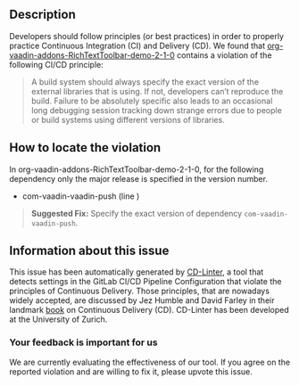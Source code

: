 
## Description
Developers should follow principles (or best practices) in order to properly practice Continuous Integration (CI) and Delivery (CD).
We found that [org-vaadin-addons-RichTextToolbar-demo-2-1-0](https://gitlab.com/qwasli/richtexttoolbar-vaadin-addon/blob/master/.gitlab-ci.yml) contains a violation of the following CI/CD principle:

> A build system should always specify the exact version of the external libraries that is using.
If not, developers can’t reproduce the build. Failure to be absolutely specific also leads to an occasional long debugging session tracking down strange errors due to people or build systems using different versions of libraries.

## How to locate the violation

In org-vaadin-addons-RichTextToolbar-demo-2-1-0, for the following dependency only the major release is specified in the version number.

* com-vaadin-vaadin-push (line )

> **Suggested Fix:** Specify the exact version of dependency `com-vaadin-vaadin-push`.

## Information about this issue

This issue has been automatically generated by [CD-Linter](https://gitlab.com/Jancso/configuration-analytics), a tool that detects settings in the GitLab CI/CD Pipeline Configuration that violate the principles of Continuous Delivery. Those principles, that are nowadays widely accepted, are discussed by Jez Humble and David Farley in their landmark [book](https://www.oreilly.com/library/view/continuous-delivery-reliable/9780321670250/) on Continuous Delivery (CD). CD-Linter has been developed at the University of Zurich.

### Your feedback is important for us
We are currently evaluating the effectiveness of our tool. If you agree on the reported violation and are willing to fix it, please upvote this issue.
